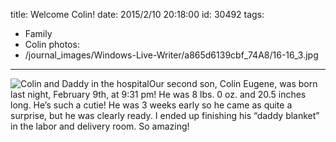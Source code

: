 title: Welcome Colin!
date: 2015/2/10 20:18:00
id: 30492
tags:
- Family
- Colin
photos:
- /journal_images/Windows-Live-Writer/a865d6139cbf_74A8/16-16_3.jpg
---
![Colin and Daddy in the hospital](http://www.s-church.net/journal_images/Windows-Live-Writer/a865d6139cbf_74A8/16-16_3.jpg "Colin and Daddy in the hospital")Our second son, Colin Eugene, was born last night, February 9th, at 9:31 pm! He was 8 lbs. 0 oz. and 20.5 inches long. He’s such a cutie! He was 3 weeks early so he came as quite a surprise, but he was clearly ready. I ended up finishing his “daddy blanket” in the labor and delivery room. So amazing!